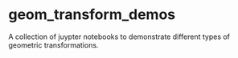 # geom_transform_demos
A collection of juypter notebooks to demonstrate different types of geometric transformations.
